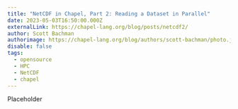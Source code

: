 ```yaml
---
title: "NetCDF in Chapel, Part 2: Reading a Dataset in Parallel"
date: 2023-05-03T16:50:00.000Z
externalLink: https://chapel-lang.org/blog/posts/netcdf2/
author: Scott Bachman
authorimage: https://chapel-lang.org/blog/authors/scott-bachman/photo.jpg
disable: false
tags:
  - opensource
  - HPC
  - NetCDF
  - chapel
---
```

P﻿laceholder
